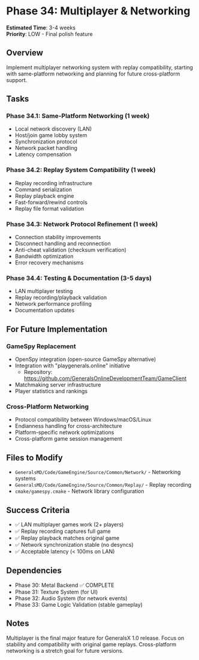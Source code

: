 # Phase 34: Multiplayer & Networking

**Estimated Time**: 3-4 weeks  
**Priority**: LOW - Final polish feature

## Overview

Implement multiplayer networking system with replay compatibility, starting with same-platform networking and planning for future cross-platform support.

## Tasks

### Phase 34.1: Same-Platform Networking (1 week)

- Local network discovery (LAN)
- Host/join game lobby system
- Synchronization protocol
- Network packet handling
- Latency compensation

### Phase 34.2: Replay System Compatibility (1 week)

- Replay recording infrastructure
- Command serialization
- Replay playback engine
- Fast-forward/rewind controls
- Replay file format validation

### Phase 34.3: Network Protocol Refinement (1 week)

- Connection stability improvements
- Disconnect handling and reconnection
- Anti-cheat validation (checksum verification)
- Bandwidth optimization
- Error recovery mechanisms

### Phase 34.4: Testing & Documentation (3-5 days)

- LAN multiplayer testing
- Replay recording/playback validation
- Network performance profiling
- Documentation updates

## For Future Implementation

### GameSpy Replacement

- OpenSpy integration (open-source GameSpy alternative)
- Integration with "playgenerals.online" initiative
  - Repository: https://github.com/GeneralsOnlineDevelopmentTeam/GameClient
- Matchmaking server infrastructure
- Player statistics and rankings

### Cross-Platform Networking

- Protocol compatibility between Windows/macOS/Linux
- Endianness handling for cross-architecture
- Platform-specific network optimizations
- Cross-platform game session management

## Files to Modify

- `GeneralsMD/Code/GameEngine/Source/Common/Network/` - Networking systems
- `GeneralsMD/Code/GameEngine/Source/Common/Replay/` - Replay recording
- `cmake/gamespy.cmake` - Network library configuration

## Success Criteria

- ✅ LAN multiplayer games work (2+ players)
- ✅ Replay recording captures full game
- ✅ Replay playback matches original game
- ✅ Network synchronization stable (no desyncs)
- ✅ Acceptable latency (< 100ms on LAN)

## Dependencies

- Phase 30: Metal Backend ✅ COMPLETE
- Phase 31: Texture System (for UI)
- Phase 32: Audio System (for network events)
- Phase 33: Game Logic Validation (stable gameplay)

## Notes

Multiplayer is the final major feature for GeneralsX 1.0 release. Focus on stability and compatibility with original game replays. Cross-platform networking is a stretch goal for future versions.
